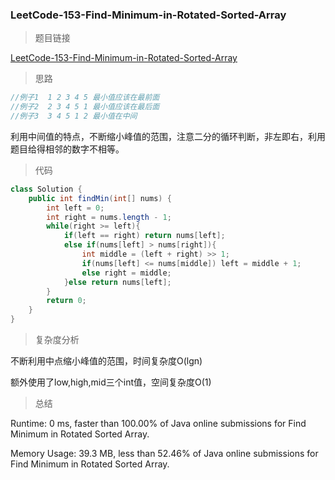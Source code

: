 ### LeetCode-153-Find-Minimum-in-Rotated-Sorted-Array

> 题目链接

[LeetCode-153-Find-Minimum-in-Rotated-Sorted-Array](https://leetcode.com/problems/find-minimum-in-rotated-sorted-array/)

> 思路
```java
//例子1  1 2 3 4 5 最小值应该在最前面
//例子2  2 3 4 5 1 最小值应该在最后面
//例子3  3 4 5 1 2 最小值在中间
```

利用中间值的特点，不断缩小峰值的范围，注意二分的循环判断，非左即右，利用题目给得相邻的数字不相等。

> 代码

```java
class Solution {
    public int findMin(int[] nums) {
        int left = 0;
        int right = nums.length - 1;
        while(right >= left){
            if(left == right) return nums[left];
            else if(nums[left] > nums[right]){
                int middle = (left + right) >> 1;
                if(nums[left] <= nums[middle]) left = middle + 1;
                else right = middle;
            }else return nums[left]; 
        }
        return 0;
    }
}
```

> 复杂度分析

不断利用中点缩小峰值的范围，时间复杂度O(lgn)

额外使用了low,high,mid三个int值，空间复杂度O(1)

> 总结

Runtime: 0 ms, faster than 100.00% of Java online submissions for Find Minimum in Rotated Sorted Array.

Memory Usage: 39.3 MB, less than 52.46% of Java online submissions for Find Minimum in Rotated Sorted Array.
